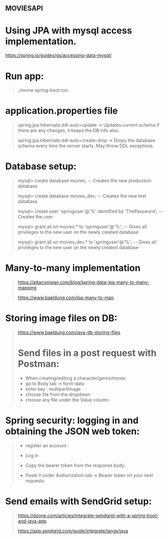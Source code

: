 ## MOVIESAPI 
# Using JPA with mysql access implementation.
https://spring.io/guides/gs/accessing-data-mysql/

# Run app:

> ./mvnw spring-boot:run

# application.properties file

> spring.jpa.hibernate.ddl-auto=update   -> Updates current schema if there are
> any changes, it keeps the DB info also.
> 
> spring.jpa.hibernate.ddl-auto=create-drop  -> Drops the database schema every time the server starts
> .May throw DDL exceptions.

# Database setup:
> mysql> create database movies; -- Creates the new production database
> 
> mysql> create database movies_dev; -- Creates the new test database
> 
> mysql> create user 'springuser'@'%' identified by 'ThePassword'; -- Creates the user
> 
> mysql> grant all on movies.* to 'springuser'@'%'; -- Gives all privileges to the new user on the newly created database
> 
> mysql> grant all on movies_dev.* to 'springuser'@'%'; -- Gives all privileges to the new user on the newly created database
> 
# Many-to-many implementation
> https://attacomsian.com/blog/spring-data-jpa-many-to-many-mapping
>
> https://www.baeldung.com/jpa-many-to-man

 # Storing image files on DB:
 > https://www.baeldung.com/java-db-storing-files
> 
> # Send files in a post request with Postman: 
> - When creating/editing a character/genre/movie:
> - go to Body tab -> form-data
 > - enter key : multipartImage 
> - choose file from the dropdown
 > - choose any file under the Value column.

# Spring security: logging in and obtaining the JSON web token:
> - register an acoount :
> 
> - Log in
> 
> - Copy the bearer token from the response body.
> 
> - Paste it under Authorization tab -> Bearer token on your next requests.

# Send emails with SendGrid setup:
> https://dzone.com/articles/integrate-sendgrid-with-a-spring-boot-and-java-app
>
> https://app.sendgrid.com/guide/integrate/langs/java
